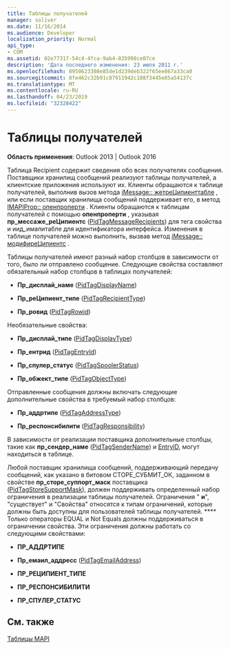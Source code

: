 ```yaml
---
title: Таблицы получателей
manager: soliver
ms.date: 11/16/2014
ms.audience: Developer
localization_priority: Normal
api_type:
- COM
ms.assetid: 02e77317-54c4-4fca-9ab4-835998ce07ce
description: 'Дата последнего изменения: 23 июля 2011 г.'
ms.openlocfilehash: 8950623308e85de1d239deb322f65ee867a33ca0
ms.sourcegitcommit: 8fe462c32b91c87911942c188f3445e85a54137c
ms.translationtype: MT
ms.contentlocale: ru-RU
ms.lasthandoff: 04/23/2019
ms.locfileid: "32328422"
---
```

# <a name="recipient-tables"></a>Таблицы получателей

  
  
**Область применения**: Outlook 2013 | Outlook 2016 
  
Таблица Recipient содержит сведения обо всех получателях сообщения. Поставщики хранилищ сообщений реализуют таблицы получателей, а клиентские приложения используют их. Клиенты обращаются к таблице получателей, выполнив вызов метода [iMessage:: жетреЦипиенттабле](imessage-getrecipienttable.md) , или если поставщик хранилища сообщений поддерживает его, в метод [IMAPIProp:: опенпроперти](imapiprop-openproperty.md) . Клиенты обращаются к таблицам получателей с помощью **опенпроперти** , указывая **пр_мессаже_реЦипиентс** ([PidTagMessageRecipients](pidtagmessagerecipients-canonical-property.md)) для тега свойства и иид_имапитабле для идентификатора интерфейса. Изменения в таблице получателей можно выполнить, вызвав метод [iMessage:: модифиреЦипиентс](imessage-modifyrecipients.md) . 
  
Таблицы получателей имеют разный набор столбцов в зависимости от того, было ли отправлено сообщение. Следующие свойства составляют обязательный набор столбцов в таблицах получателей:
  
- **Пр_дисплай_наме** ([PidTagDisplayName](pidtagdisplayname-canonical-property.md))
    
- **Пр_реЦипиент_типе** ([PidTagRecipientType](pidtagrecipienttype-canonical-property.md))
    
- **Пр_ровид** ([PidTagRowid](pidtagrowid-canonical-property.md))
    
Необязательные свойства:
  
- **Пр_дисплай_типе** ([PidTagDisplayType](pidtagdisplaytype-canonical-property.md))
    
- **Пр_ентрид** ([PidTagEntryId](pidtagentryid-canonical-property.md))
    
- **Пр_спулер_статус** ([PidTagSpoolerStatus](pidtagspoolerstatus-canonical-property.md))
    
- **Пр_обжект_типе** ([PidTagObjectType](pidtagobjecttype-canonical-property.md))
    
Отправленные сообщения должны включать следующие дополнительные свойства в требуемый набор столбцов:
  
- **Пр_аддртипе** ([PidTagAddressType](pidtagaddresstype-canonical-property.md))
    
- **Пр_респонсибилити** ([PidTagResponsibility](pidtagresponsibility-canonical-property.md))
    
В зависимости от реализации поставщика дополнительные столбцы, такие как **пр_сендер_наме** ([PidTagSenderName](pidtagsendername-canonical-property.md)) и [EntryID](entryid.md), могут находиться в таблице.
  
Любой поставщик хранилища сообщений, поддерживающий передачу сообщений, как указано в битовом СТОРЕ_СУБМИТ_ОК, заданном в свойстве **пр_сторе_суппорт_маск** поставщика ([PidTagStoreSupportMask](pidtagstoresupportmask-canonical-property.md)), должен поддерживать определенный набор ограничения в реализации таблицы получателей. Ограничения " **и**", "существует" и "Свойства" относятся к типам ограничений, которые должны быть доступны для пользователей таблицы получателей. **** Только операторы EQUAL и Not Equals должны поддерживаться в ограничении свойства. Эти ограничения должны работать со следующими свойствами:
  
- **ПР_АДДРТИПЕ**
    
- **Пр_емаил_аддресс** ([PidTagEmailAddress](pidtagemailaddress-canonical-property.md)) 
    
- **ПР_РЕЦИПИЕНТ_ТИПЕ**
    
- **ПР_РЕСПОНСИБИЛИТИ**
    
- **ПР_СПУЛЕР_СТАТУС**
    
## <a name="see-also"></a>См. также



[Таблицы MAPI](mapi-tables.md)


